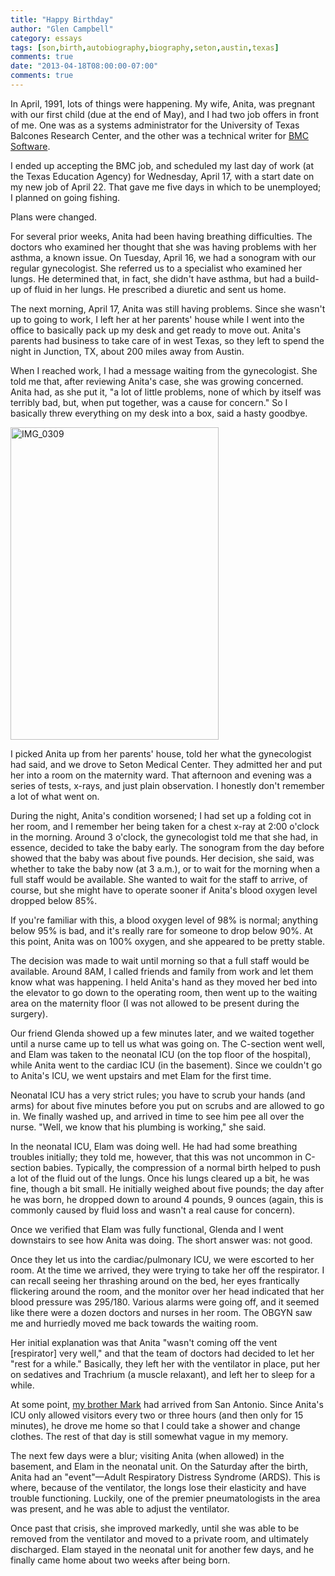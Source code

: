 ```yaml
---
title: "Happy Birthday"
author: "Glen Campbell"
category: essays
tags: [son,birth,autobiography,biography,seton,austin,texas]
comments: true
date: "2013-04-18T08:00:00-07:00"
comments: true
---
```

In April, 1991, lots of things were happening. My wife, Anita, was
pregnant with our first child (due at the end of May), and I had
two job offers in front of me. One was as a systems administrator
for the University of Texas Balcones Research Center, and the other
was a technical writer for [BMC Software](http://www.bmc.com).

I ended up accepting the BMC job, and scheduled my last day of work
(at the Texas Education Agency) for Wednesday, April 17, with a
start date on my new job of April 22. That gave me five days in
which to be unemployed; I planned on going fishing.

Plans were changed.

For several prior weeks, Anita had been having breathing difficulties.
The doctors who examined her thought that she was having problems
with her asthma, a known issue. On Tuesday, April 16, we had a
sonogram with our regular gynecologist. She referred us to a
specialist who examined her lungs. He determined that, in fact, she
didn't have asthma, but had a build-up of fluid in her lungs. He
prescribed a diuretic and sent us home.

The next morning, April 17, Anita was still having problems. Since
she wasn't up to going to work, I left her at her parents' house
while I went into the office to basically pack up my desk and get
ready to move out. Anita's parents had business to take care of in
west Texas, so they left to spend the night in Junction, TX, about
200 miles away from Austin.

When I reached work, I had a message waiting from the gynecologist.
She told me that, after reviewing Anita's case, she was growing
concerned. Anita had, as she put it, "a lot of little problems,
none of which by itself was terribly bad, but, when put together,
was a cause for concern." So I basically threw everything on my
desk into a box, said a hasty goodbye.

<a href="http://www.flickr.com/photos/gecampbell/11069180664/" title="IMG_0309 by gecampbell, on Flickr"><img src="http://farm6.staticflickr.com/5484/11069180664_9373c680f8.jpg" width="333" height="500" alt="IMG_0309" class="pull-right"></a>

I picked Anita up from her parents' house, told her what the
gynecologist had said, and we drove to Seton Medical Center.  They
admitted her and put her into a room on the maternity ward. That
afternoon and evening was a series of tests, x-rays, and just plain
observation. I honestly don't remember a lot of what went on.

During the night, Anita's condition worsened; I had set up a folding
cot in her room, and I remember her being taken for a chest x-ray
at 2:00 o'clock in the morning. Around 3 o'clock, the gynecologist
told me that she had, in essence, decided to take the baby early.
The sonogram from the day before showed that the baby was about
five pounds. Her decision, she said, was whether to take the baby
now (at 3 a.m.), or to wait for the morning when a full staff would
be available. She wanted to wait for the staff to arrive, of course,
but she might have to operate sooner if Anita's blood oxygen level
dropped below 85%.

If you're familiar with this, a blood oxygen level of 98% is normal;
anything below 95% is bad, and it's really rare for someone to drop
below 90%. At this point, Anita was on 100% oxygen, and she appeared
to be pretty stable.

The decision was made to wait until morning so that a full staff
would be available. Around 8AM, I called friends and family from
work and let them know what was happening. I held Anita's hand as
they moved her bed into the elevator to go down to the operating
room, then went up to the waiting area on the maternity floor (I
was not allowed to be present during the surgery).

Our friend Glenda showed up a few minutes later, and we waited
together until a nurse came up to tell us what was going on. The
C-section went well, and Elam was taken to the neonatal ICU (on the
top floor of the hospital), while Anita went to the cardiac ICU (in
the basement). Since we couldn't go to Anita's ICU, we went upstairs
and met Elam for the first time.

Neonatal ICU has a very strict rules; you have to scrub your hands
(and arms) for about five minutes before you put on scrubs and are
allowed to go in. We finally washed up, and arrived in time to see
him pee all over the nurse. "Well, we know that his plumbing is
working," she said.

In the neonatal ICU, Elam was doing well. He had had some breathing
troubles initially; they told me, however, that this was not uncommon
in C-section babies. Typically, the compression of a normal birth
helped to push a lot of the fluid out of the lungs. Once his lungs
cleared up a bit, he was fine, though a bit small. He initially
weighed about five pounds; the day after he was born, he dropped
down to around 4 pounds, 9 ounces (again, this is commonly caused
by fluid loss and wasn't a real cause for concern).

Once we verified that Elam was fully functional, Glenda and I went
downstairs to see how Anita was doing. The short answer was: not
good.

Once they let us into the cardiac/pulmonary ICU, we were escorted
to her room. At the time we arrived, they were trying to take her
off the respirator. I can recall seeing her thrashing around on the
bed, her eyes frantically flickering around the room, and the monitor
over her head indicated that her blood pressure was 295/180. Various
alarms were going off, and it seemed like there were a dozen doctors
and nurses in her room. The OBGYN saw me and hurriedly moved me
back towards the waiting room.

Her initial explanation was that Anita &quot;wasn't coming off the
vent [respirator] very well,&quot; and that the team of doctors had
decided to let her &quot;rest for a while.&quot; Basically, they
left her with the ventilator in place, put her on sedatives and
Trachrium (a muscle relaxant), and left her to sleep for a while.

At some point, [my brother Mark](/essay/2011/03/goodbye-bro.html)
had arrived from San Antonio. Since Anita's ICU only allowed visitors
every two or three hours (and then only for 15 minutes), he drove
me home so that I could take a shower and change clothes. The rest
of that day is still somewhat vague in my memory.

The next few days were a blur; visiting Anita (when allowed) in the
basement, and Elam in the neonatal unit. On the Saturday after the
birth, Anita had an "event"&mdash;Adult Respiratory Distress Syndrome
(ARDS). This is where, because of the ventilator, the longs lose
their elasticity and have trouble functioning. Luckily, one of the
premier pneumatologists in the area was present, and he was able
to adjust the ventilator.

Once past that crisis, she improved markedly, until she was able
to be removed from the ventilator and moved to a private room, and
ultimately discharged. Elam stayed in the neonatal unit for another
few days, and he finally came home about two weeks after being born.
